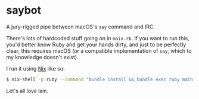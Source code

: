 # saybot

A jury-rigged pipe between macOS's `say` command and IRC.

There's lots of hardcoded stuff going on in `main.rb`. If you want to run this,
you'd better know Ruby and get your hands dirty, and just to be perfectly
clear, this requires macOS (or a compatible implementation of `say`, which to
my knowledge doesn't exist).

I run it using [Nix](https://nixos.org/) like so:

```sh
$ nix-shell -p ruby --command "bundle install && bundle exec ruby main.rb"
```

Let's all love lain.

